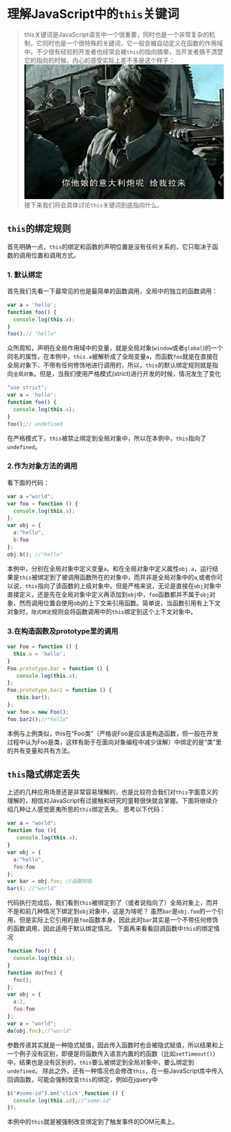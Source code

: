 # 理解JavaScript中的`this`关键词
> this关键词是JavaScript语言中一个很重要，同时也是一个非常复杂的机制，它同时也是一个很特殊的关键词，它一般会被自动定义在函数的作用域中。不少很有经验的开发者也经常会被`this`的指向搞晕，当开发者搞不清楚它的指向的时候，内心的感受实际上差不多是这个样子：![二营长，你他娘的意大利炮呢](https://github.com/SinanJS/sinan-blog/blob/master/img/italy-gun.jpg?raw=true)
>接下来我们将会具体讨论`this`关键词到底指向什么。

## `this`的绑定规则
首先明确一点，`this`的绑定和函数的声明位置是没有任何关系的，它只取决于函数的调用位置和调用方式。
### 1. 默认绑定
首先我们先看一下最常见的也是最简单的函数调用，全局中的独立的函数调用：
```js
var a = 'hello';
function foo() {
  console.log(this.a);
}
foo();// "hello"
```
众所周知，声明在全局作用域中的变量，就是全局对象(`window`或者`global`)的一个同名的属性，在本例中，`this.a`被解析成了全局变量`a`，而函数`foo`就是在直接在全局对象下、不带有任何修饰地进行调用的，所以，`this`的默认绑定规则就是指向`全局对象`。但是，当我们使用严格模式(strict)进行开发的时候，情况发生了变化

```js
"use strict";
var a = 'hello';
function foo() {
  console.log(this.a);
}
foo();// undefined
```
在严格模式下，`this`被禁止绑定到全局对象中，所以在本例中，`this`指向了`undefined`。
### 2.作为对象方法的调用
看下面的代码：
```js
var a ="world";
var foo = function () {
  console.log(this.a);
};
var obj = {
  a:"hello",
  b:foo
};
obj.b(); //"hello"
```
本例中，分别在全局对象中定义变量`a`，和在全局对象中定义属性`obj.a`，运行结果是`this`被绑定到了被调用函数所在的对象中，而并非是全局对象中的`a`,或者你可以说，`this`指向了该函数的上级对象中。但是严格来说，无论是直接在`obj`对象中直接定义，还是先在全局对象中定义再添加到`obj`中，`foo`函数都并不属于`obj`对象，然而调用位置会使用obj的上下文来引用函数。简单说，当函数引用有上下文对象时，`隐式绑定`规则会将函数调用中的`this`绑定到这个上下文对象中。
### 3.在构造函数及prototype里的调用
```js
var Foo = function () {
  this.a = 'hello';
}
Foo.prototype.bar = function () {
   console.log(this.a);
};
Foo.prototype.bar2 = function () {
   this.bar();
};
var foo = new Foo();
foo.bar2();//"hello"
```
本例与上例类似，this在“Foo类”（严格说Foo是应该是构造函数，但一般在开发过程中认为Foo是类，这样有助于在面向对象编程中减少误解）中绑定的是“类”里的共有变量和共有方法。
## `this`隐式绑定丢失
上述的几种应用场景还是非常容易理解的，也是比较符合我们对`this`字面意义的理解的，相信对JavaScript有过接触和研究的童鞋很快就会掌握。下面将继续介绍几种让人感觉匪夷所思的`this`绑定丢失。
思考以下代码：
```js
var a = "world";
function foo (){
   console.log(this.a);
}
var obj = {
  a:"hello",
  foo:foo
};
var bar = obj.foo; //函数别名
bar(); //"world"
```
代码执行完成后，我们看到`this`被绑定到了（或者说指向了）全局对象上，而并不是和前几种情况下绑定到`obj`对象中，这是为啥呢？
虽然`bar`是`obj.foo`的一个引用，但是实际上它引用的是`foo`函数本身，因此此时`bar`其实是一个不带任何修饰的函数调用，因此适用于默认绑定情况。
下面再来看看回调函数中`this`的绑定情况
```js
function foo() {
  console.log(this.a);
}
function do(fnc) {
  fnc();
};
var obj = {
  a:2,
  foo:foo
};
var a = "world";
do(obj.foo);//"world"
```
参数传递其实就是一种隐式赋值，因此传入函数时也会被隐式赋值，所以结果和上一个例子没有区别，即便是将函数传入语言内置的的函数（比如`setTimeout()`）中，结果也是没有区别的，`this`要么被绑定到全局对象中，要么绑定到`undefined`。
除此之外，还有一种情况也会修改`this`，在一些JavaScript库中传入回调函数，可能会强制改变`this`的绑定，例如在jquery中
```js
$("#some-id").on('click',function () {
  console.log(this.id);//"some-id"
});
```
本例中的`this`就是被强制改变绑定到了触发事件的DOM元素上。
